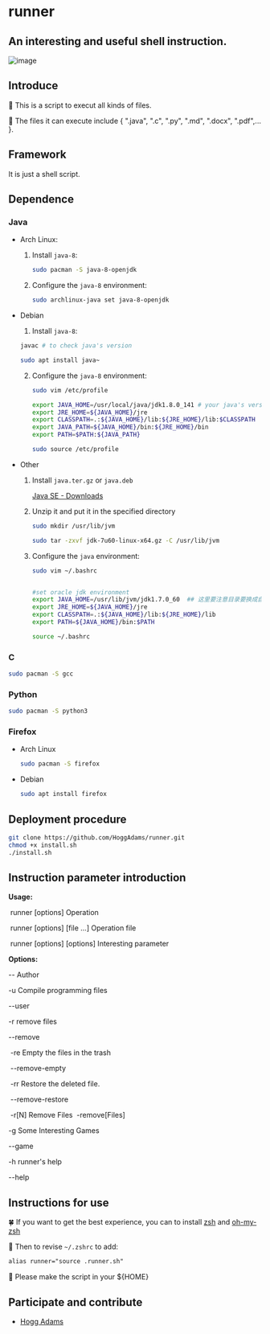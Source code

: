 # runner
An interesting and useful shell instruction.
---

![image](https://user-images.githubusercontent.com/104540627/175332390-856b8409-7092-4a31-89a6-cb54ff28f5ff.png)

## Introduce

 🐸 This is a script to execut all kinds of files.
 
 🌹 The files it can execute include { ".java", ".c", ".py", ".md", ".docx", ".pdf",... }.


## Framework

It is just a shell script.

## Dependence

### Java

- Arch Linux:

  1. Install `java-8`:

     ```bash
     sudo pacman -S java-8-openjdk
     ```

  2. Configure the `java-8` environment:

     ```bash
     sudo archlinux-java set java-8-openjdk
     ```

- Debian

  1.  Install `java-8`:

     ```bash
     javac # to check java's version
     
     sudo apt install java~		
     ```

     2. Configure the `java-8` environment:

        ```bash
        sudo vim /etc/profile 
        
        export JAVA_HOME=/usr/local/java/jdk1.8.0_141 # your java's version
        export JRE_HOME=${JAVA_HOME}/jre
        export CLASSPATH=.:${JAVA_HOME}/lib:${JRE_HOME}/lib:$CLASSPATH
        export JAVA_PATH=${JAVA_HOME}/bin:${JRE_HOME}/bin
        export PATH=$PATH:${JAVA_PATH}
        
        sudo source /etc/profile
        ```

- Other

  1. Install `java.ter.gz` or `java.deb`

     [Java SE - Downloads](https://www.oracle.com/java/technologies/downloads/)

  2. Unzip it and put it in the specified directory

     ```bash
     sudo mkdir /usr/lib/jvm
     
     sudo tar -zxvf jdk-7u60-linux-x64.gz -C /usr/lib/jvm
     ```

  3. Configure the `java` environment:

     ```bash
     sudo vim ~/.bashrc
     
     
     #set oracle jdk environment
     export JAVA_HOME=/usr/lib/jvm/jdk1.7.0_60  ## 这里要注意目录要换成自己解压的jdk 目录
     export JRE_HOME=${JAVA_HOME}/jre  
     export CLASSPATH=.:${JAVA_HOME}/lib:${JRE_HOME}/lib  
     export PATH=${JAVA_HOME}/bin:$PATH
     
     source ~/.bashrc
     ```

### C

```bash
sudo pacman -S gcc
```

### Python

```bash
sudo pacman -S python3
```

### Firefox

- Arch Linux

  ```bash
  sudo pacman -S firefox
  ```

- Debian

  ```bash
  sudo apt install firefox
  ```

## Deployment procedure

```bash
git clone https://github.com/HoggAdams/runner.git
chmod +x install.sh
./install.sh
```

## Instruction parameter introduction

**Usage:**

​    runner [options]				Operation

​    runner [options] [file ...]     Operation file 

​    runner [options] [options]		Interesting parameter

**Options:**

--				Author

-u  			Compile programming files

--user



-r 				remove files

--remove 

​    -re			Empty the files in the trash

​    --remove-empty

​    -rr 		Restore the deleted file.

​    --remove-restore

​    -r[N]		Remove Files
​           -remove[Files]



-g 				Some Interesting Games

--game



-h				runner's help

--help

## Instructions for use

 🍀 If you want to get the best experience, you can to install [zsh](https://github.com/zsh-users/zsh) and [oh-my-zsh](https://ohmyz.sh/)

 🌿 Then to revise `~/.zshrc` to add:

```tex
alias runner="source .runner.sh"
```

 🌸 Please make the script in your ${HOME}

## Participate and contribute

- [Hogg Adams](https://github.com/hoggadams)
